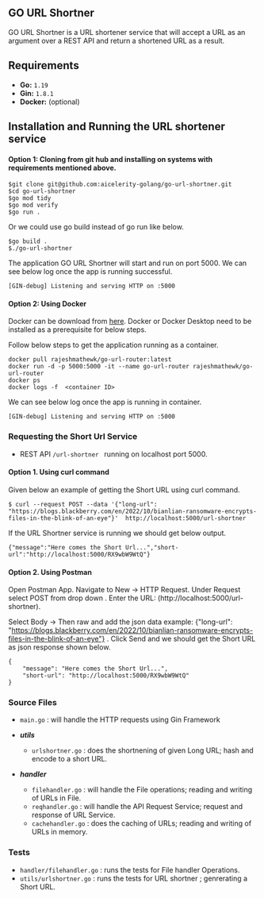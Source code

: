 ## GO URL Shortner
GO URL Shortner is a  URL shortener service that will accept a URL as an argument over a REST API and return a shortened URL as a result.


## Requirements

* **Go:** `1.19`
* **Gin:** `1.8.1`
* **Docker:**  (optional)


## Installation and Running the  URL shortener service

#### Option 1:  Cloning from git hub and installing on systems with  requirements mentioned above.

``` shell
$git clone git@github.com:aicelerity-golang/go-url-shortner.git
$cd go-url-shortner
$go mod tidy
$go mod verify
$go run .
```
Or we could use go build instead of go run like below.
``` shell
$go build .
$./go-url-shortner
```
The application GO URL Shortner will start and run on port 5000. We can see below log once the app is running successful.

``` shell
[GIN-debug] Listening and serving HTTP on :5000

```
#### Option 2: Using Docker 
Docker can be download from [here](https://docs.docker.com/get-started/#download-and-install-docker).
Docker or Docker Desktop need to be installed as a prerequisite for below steps.

Follow below steps to get the application running as a container.

``` shell
docker pull rajeshmathewk/go-url-router:latest
docker run -d -p 5000:5000 -it --name go-url-router rajeshmathewk/go-url-router
docker ps
docker logs -f  <container ID>
```
We can see below log once the app is running in container.
``` shell
[GIN-debug] Listening and serving HTTP on :5000

```

### Requesting the Short Url Service

* REST API `/url-shortner ` running on localhost port 5000.

#### Option 1. Using curl command
Given below an example of getting the Short URL using curl command.

``` shell
$ curl --request POST --data '{"long-url": "https://blogs.blackberry.com/en/2022/10/bianlian-ransomware-encrypts-files-in-the-blink-of-an-eye"}'  http://localhost:5000/url-shortner

```
If the URL Shortner service is running we should get below output.

``` shell
{"message":"Here comes the Short Url...","short-url":"http://localhost:5000/RX9wbW9WtQ"}

```
#### Option 2. Using Postman

Open Postman App. Navigate to  New ->  HTTP Request. Under Request select POST from drop down . Enter the URL: (http://localhost:5000/url-shortner).

Select Body -> Then raw and add the json data  example: 
{"long-url": "https://blogs.blackberry.com/en/2022/10/bianlian-ransomware-encrypts-files-in-the-blink-of-an-eye"} . Click Send and we should get the Short URL as json response shown below.

``` shell
{
    "message": "Here comes the Short Url...",
    "short-url": "http://localhost:5000/RX9wbW9WtQ"
}
```


### Source Files

*  `main.go`           : will handle the HTTP requests using Gin Framework

* ***utils*** 
  - `urlshortner.go`   : does the shortnening of given Long URL; hash and encode to a short URL.
  
* ***handler***  
  - `filehandler.go`   : will handle the File operations; reading and writing of URLs in File.
  - `reqhandler.go`    : will handle the API Request Service; request and response of URL Service.
  - `cachehandler.go`  : does the caching of URLs; reading and writing of URLs in memory.


### Tests 
*  `handler/filehandler.go`  : runs the tests for File handler Operations.
*  `utils/urlshortner.go`    : runs the tests for URL shortner ; genrerating a Short URL.
